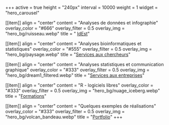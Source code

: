 +++
active = true
height = "240px"
interval = 10000
weight = 1
widget = "hero_carousel"

[[item]]
align = "center"
content = "Analyses de données et infographie"
overlay_color = "#666"
overlay_filter = 0.5
overlay_img = "hero_bg/ruisseau.webp"
title = " [IdEst](#societe)"

[[item]]
align = "center"
content = "Analyses bioinformatiques et statistiques"
overlay_color = "#555"
overlay_filter = 0.5
overlay_img = "hero_bg/paysage.webp"
title = "[Services aux chercheurs](/offres/#recherche)"

[[item]]
align = "center"
content = "Analyses statistiques et communication graphique"
overlay_color = "#333"
overlay_filter = 0.5
overlay_img = "hero_bg/dream1_filtered.webp"
title = "[Services aux entreprises](/offres/#entreprises)"

[[item]]
align = "center"
content = "R - logiciels libres"
overlay_color = "#333"
overlay_filter = 0.5
overlay_img = "hero_bg/nuage_iceberg.webp"
title = "[Formations](/offres/#formations)"

[[item]]
align = "center"
content = "Quelques exemples de réalisations"
overlay_color = "#333"
overlay_filter = 0.5
overlay_img = "hero_bg/volcan_bandeau.webp"
title = "[Portfolio](/portfolio)"
+++
